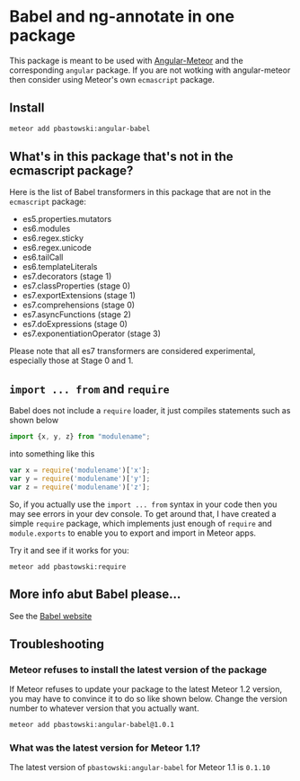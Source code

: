 # Babel and ng-annotate in one package

This package is meant to be used with [Angular-Meteor](http://angular-meteor.com) and the corresponding `angular` package. If you are not wotking with angular-meteor then consider using Meteor's own `ecmascript` package.

## Install

```bash
meteor add pbastowski:angular-babel
```

## What's in this package that's not in the ecmascript package?

Here is the list of Babel transformers in this package that are not in the `ecmascript` package:

- es5.properties.mutators 
- es6.modules 
- es6.regex.sticky
- es6.regex.unicode 
- es6.tailCall
- es6.templateLiterals 
- es7.decorators (stage 1)
- es7.classProperties (stage 0)
- es7.exportExtensions (stage 1)
- es7.comprehensions (stage 0)
- es7.asyncFunctions (stage 2)
- es7.doExpressions (stage 0)
- es7.exponentiationOperator (stage 3)

Please note that all es7 transformers are considered experimental, especially those at Stage 0 and 1. 


## `import ... from` and `require`

Babel does not include a `require` loader, it just compiles statements such as shown below

```javascript
import {x, y, z} from "modulename";
```

into something like this 

```javascript
var x = require('modulename')['x'];
var y = require('modulename')['y'];
var z = require('modulename')['z'];
```

So, if you actually use the `import ... from` syntax in your code then you may see errors in your dev console. To get around that, I have created a simple `require` package, which implements just enough of `require` and `module.exports` to enable you to export and import in Meteor apps. 
 
Try it and see if it works for you:
 
    meteor add pbastowski:require
     
## More info abut Babel please...

See the [Babel website](http://babeljs.io/)

## Troubleshooting

### Meteor refuses to install the latest version of the package
If Meteor refuses to update your package to the latest Meteor 1.2 version, you may have to convince it to do so like shown below. Change the version number to whatever version that you actually want.

```bash
meteor add pbastowski:angular-babel@1.0.1
```

### What was the latest version for Meteor 1.1?

The latest version of `pbastowski:angular-babel` for Meteor 1.1 is `0.1.10`
